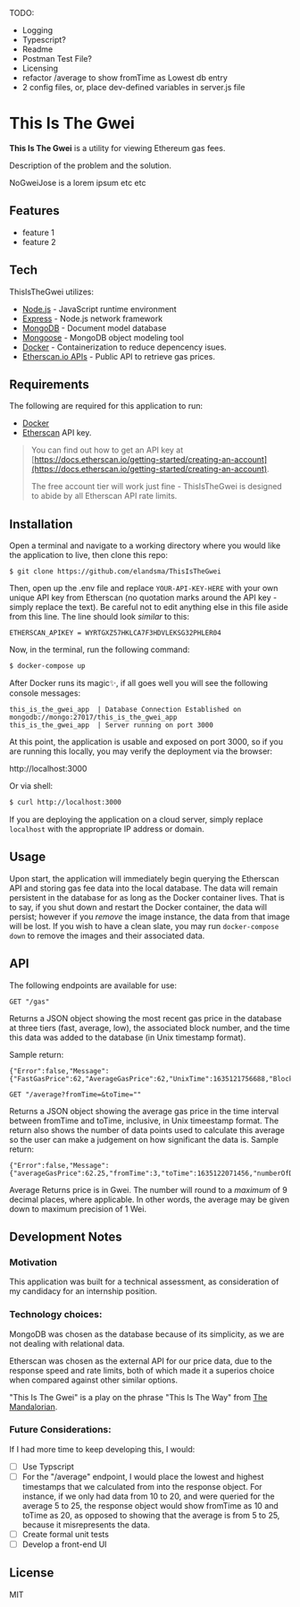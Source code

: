 TODO:
- Logging
- Typescript?
- Readme
- Postman Test File?
- Licensing
- refactor /average to show fromTime as Lowest db entry
- 2 config files, or, place dev-defined variables in server.js file

# This Is The Gwei

**This Is The Gwei** is a utility for viewing Ethereum gas fees.

Description of the problem and the solution.

NoGweiJose is a lorem ipsum etc etc


## Features

- feature 1
- feature 2


## Tech

ThisIsTheGwei utilizes:


- [Node.js](https://github.com/nodejs/node) - JavaScript runtime environment
- [Express](https://github.com/expressjs/express) - Node.js network framework
- [MongoDB](https://github.com/mongodb) - Document model database
- [Mongoose](https://github.com/Automattic/mongoose) - MongoDB object modeling tool
- [Docker](https://www.docker.com/) - Containerization to reduce depencency isues.
- [Etherscan.io APIs](https://etherscan.io/) - Public API to retrieve gas prices.


## Requirements
The following are required for this application to run:

- [Docker](http://docker.com) 
- [Etherscan](https://etherscan.io/) API key. 
>You can find out how to get an API key at [https://docs.etherscan.io/getting-started/creating-an-account](https://docs.etherscan.io/getting-started/creating-an-account).
>
> The free account tier will work just fine - ThisIsTheGwei is designed to abide by all Etherscan API rate limits.

## Installation

Open a terminal and navigate to a working directory where you would like the application to live, then clone this repo:
```shell
$ git clone https://github.com/elandsma/ThisIsTheGwei
```

Then, open up the .env file and replace `YOUR-API-KEY-HERE` with your own unique API key from Etherscan (no quotation marks around the API key - simply replace the text). Be careful not to edit anything else in this file aside from this line. The line should look *similar* to this:


```
ETHERSCAN_APIKEY = WYRTGXZ57HKLCA7F3HDVLEKSG32PHLER04
```


Now, in the terminal, run the following command:
```sh
$ docker-compose up
```

After Docker runs its magic✨, if all goes well you will see the following console messages:

```console
this_is_the_gwei_app  | Database Connection Established on mongodb://mongo:27017/this_is_the_gwei_app
this_is_the_gwei_app  | Server running on port 3000
```

 At this point, the application is usable and exposed on port 3000, so if you are running this locally, you may verify the deployment via the browser:

http://localhost:3000

Or via shell:
```sh
$ curl http://localhost:3000
```

If you are deploying the application on a cloud server, simply replace `localhost` with the appropriate IP address or domain.



## Usage

Upon start, the application will immediately begin querying the Etherscan API and storing gas fee data into the local database. The data will remain persistent in the database for as long as the Docker container lives. That is to say, if you shut down and restart the Docker container, the data will persist; however if you *remove* the image instance, the data from that image will be lost. If you wish to have a clean slate, you may run ```docker-compose down``` to remove the images and their associated data.



## API
The following endpoints are available for use:

```
GET "/gas"
```

Returns a JSON object showing the most recent gas price in the database at three tiers (fast, average, low), the associated block number, and the time this data was added to the database (in Unix timestamp format).

Sample return: 

```
{"Error":false,"Message":{"FastGasPrice":62,"AverageGasPrice":62,"UnixTime":1635121756688,"BlockNum":13483369}}
```


```
GET "/average?fromTime=&toTime=""
```

Returns a JSON object showing the average gas price in the time interval between fromTime and toTime, inclusive, in Unix timeestamp format. The return also shows the number of data points used to calculate this average so the user can make a judgement on how significant the data is.
Sample return: 

```
{"Error":false,"Message":{"averageGasPrice":62.25,"fromTime":3,"toTime":1635122071456,"numberOfDataPointsInRange":24}}
```


Average Returns price is in Gwei. The number will round to a *maximum* of 9 decimal places, where applicable. In other words, the average may be given down to maximum precision of 1 Wei. 


## Development Notes

### Motivation
This application was built for a technical assessment, as consideration of my candidacy for an internship position.

### Technology choices:

MongoDB was chosen as the database because of its simplicity, as we are not dealing with relational data.

Etherscan was chosen as the external API for our price data, due to the response speed and rate limits, both of which made it a superios choice when compared against other similar options. 

"This Is The Gwei" is a play on the phrase "This Is The Way" from [The Mandalorian](https://en.wikipedia.org/wiki/The_Mandalorian). 

### Future Considerations:

If I had more time to keep developing this, I would:


- [ ] Use Typscript
- [ ] For the "/average" endpoint, I would place the lowest and highest timestamps that we calculated from into the response object. For instance, if we only had data from 10 to 20, and were queried for the average 5 to 25, the response object would show fromTime as 10 and toTime as 20, as opposed to showing that the average is from 5 to 25, because it misrepresents the data.
- [ ] Create formal unit tests
- [ ] Develop a front-end UI

## License

MIT
